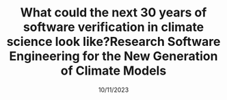 ---
title: What could the next 30 years of software verification in climate science look like?Research Software Engineering for the New Generation of Climate Models
month: November
date: 10/11/2023
year: 2023
pos: 4
venue: "Workshop on Correctness and Reproducibility for Climate and Weatehr Software, NCAR, Colorado"
event-url: https://ncar.github.io/correctness-workshop/
slides-pdf: slides/climate-science-verification-slides.pdf
---